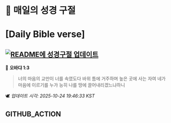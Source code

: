 # 🙏 매일의 성경 구절
# [Daily Bible verse]
## [![README에 성경구절 업데이트](https://github.com/DONGSUKA/first_test/actions/workflows/update-readme-bible.yml/badge.svg)](https://github.com/DONGSUKA/first_test/actions/workflows/update-readme-bible.yml)
<!-- START_BIBLE_VERSE -->
📖 **오바댜 1:3**
> 너의 마음의 교만이 너를 속였도다 바위 틈에 거주하며 높은 곳에 사는 자여 네가 마음에 이르기를 누가 능히 나를 땅에 끌어내리겠느냐하니

🕊️ _업데이트 시각: 2025-10-24 19:46:33 KST_
  <!-- END_BIBLE_VERSE -->
## GITHUB_ACTION
